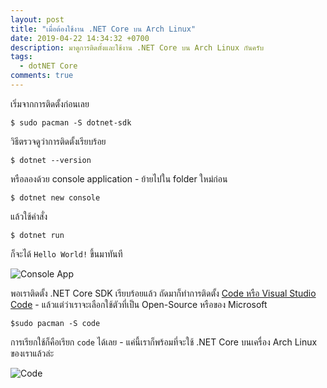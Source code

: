 ```yaml
---
layout: post
title: "เมื่อต้องใช้งาน .NET Core บน Arch Linux"
date: 2019-04-22 14:34:32 +0700
description: มาดูการติดตั้งและใช้งาน .NET Core บน Arch Linux กันครับ
tags:
  - dotNET Core
comments: true
---
```

เริ่มจากการติดตั้งก่อนเลย

`$ sudo pacman -S dotnet-sdk`

วิธีตรวจดูว่าการติดตั้งเรียบร้อย

`$ dotnet --version`

หรือลองด้วย console application - ย้ายไปใน folder ใหม่ก่อน

`$ dotnet new console`

แล้วใช้คำสั่ง

`$ dotnet run`

ก็จะได้ `Hello World!` ขึ้นมาทันที

![Console App](https://res.cloudinary.com/sdees-reallife/image/upload/v1556006782/Screenshot_from_2019-04-23_15-05-09.png)

พอเราติดตั้ง .NET Core SDK เรียบร้อยแล้ว ถัดมาก็ทำการติดตั้ง [Code หรือ Visual Studio Code](https://wiki.archlinux.org/index.php/Visual_Studio_Code) - แล้วแต่ว่าเราจะเลือกใช้ตัวที่เป็น Open-Source หรือของ Microsoft

`$sudo pacman -S code`

การเรียกใช้ก็คือเรียก `code` ได้เลย - แค่นี้เราก็พร้อมที่จะใช้ .NET Core บนเครื่อง Arch Linux ของเราแล้วล่ะ

![Code](https://res.cloudinary.com/sdees-reallife/image/upload/v1556006936/Screenshot_from_2019-04-20_13-38-34.png)
